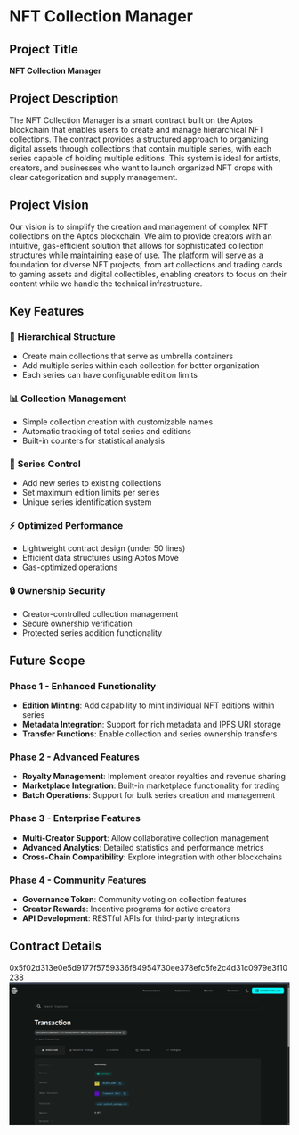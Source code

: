 # NFT Collection Manager

## Project Title
**NFT Collection Manager**

## Project Description
The NFT Collection Manager is a smart contract built on the Aptos blockchain that enables users to create and manage hierarchical NFT collections. The contract provides a structured approach to organizing digital assets through collections that contain multiple series, with each series capable of holding multiple editions. This system is ideal for artists, creators, and businesses who want to launch organized NFT drops with clear categorization and supply management.

## Project Vision
Our vision is to simplify the creation and management of complex NFT collections on the Aptos blockchain. We aim to provide creators with an intuitive, gas-efficient solution that allows for sophisticated collection structures while maintaining ease of use. The platform will serve as a foundation for diverse NFT projects, from art collections and trading cards to gaming assets and digital collectibles, enabling creators to focus on their content while we handle the technical infrastructure.

## Key Features

### 🎨 **Hierarchical Structure**
- Create main collections that serve as umbrella containers
- Add multiple series within each collection for better organization
- Each series can have configurable edition limits

### 📊 **Collection Management**
- Simple collection creation with customizable names
- Automatic tracking of total series and editions
- Built-in counters for statistical analysis

### 🔢 **Series Control**
- Add new series to existing collections
- Set maximum edition limits per series
- Unique series identification system

### ⚡ **Optimized Performance**
- Lightweight contract design (under 50 lines)
- Efficient data structures using Aptos Move
- Gas-optimized operations

### 🔒 **Ownership Security**
- Creator-controlled collection management
- Secure ownership verification
- Protected series addition functionality

## Future Scope

### Phase 1 - Enhanced Functionality
- **Edition Minting**: Add capability to mint individual NFT editions within series
- **Metadata Integration**: Support for rich metadata and IPFS URI storage
- **Transfer Functions**: Enable collection and series ownership transfers

### Phase 2 - Advanced Features
- **Royalty Management**: Implement creator royalties and revenue sharing
- **Marketplace Integration**: Built-in marketplace functionality for trading
- **Batch Operations**: Support for bulk series creation and management

### Phase 3 - Enterprise Features
- **Multi-Creator Support**: Allow collaborative collection management
- **Advanced Analytics**: Detailed statistics and performance metrics
- **Cross-Chain Compatibility**: Explore integration with other blockchains

### Phase 4 - Community Features
- **Governance Token**: Community voting on collection features
- **Creator Rewards**: Incentive programs for active creators
- **API Development**: RESTful APIs for third-party integrations

## Contract Details
0x5f02d313e0e5d9177f5759336f84954730ee378efc5fe2c4d31c0979e3f10238
![alt text](image.png)
